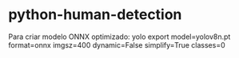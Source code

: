 # python-human-detection
Para criar modelo ONNX optimizado: yolo export model=yolov8n.pt format=onnx imgsz=400 dynamic=False simplify=True classes=0
